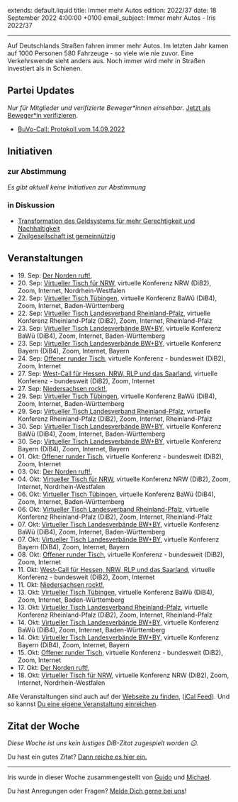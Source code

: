 
extends: default.liquid
title: Immer mehr Autos
edition: 2022/37
date: 18 September 2022 4:00:00 +0100
email_subject: Immer mehr Autos - Iris 2022/37

---
Auf Deutschlands Straßen fahren immer mehr Autos. Im letzten Jahr kamen auf 1000 Personen 580 Fahrzeuge - so viele wie nie zuvor.
Eine Verkehrswende sieht anders aus. Noch immer wird mehr in Straßen investiert als in Schienen.


## Partei Updates

_Nur für Mitglieder und verifizierte Beweger\*innen einsehbar_. [Jetzt als Beweger\*in verifizieren](https://bewegung.jetzt/bewegerin-werden/).

 - [BuVo-Call: Protokoll vom 14.09.2022](https://marktplatz.bewegung.jetzt/t/buvo-call-protokoll-vom-14-09-2022/39613)

## Initiativen

### zur Abstimmung
_Es gibt aktuell keine Initiativen zur Abstimmung_

### in Diskussion
 - [Transformation des Geldsystems für mehr Gerechtigkeit und Nachhaltigkeit](https://abstimmen.bewegung.jetzt/initiative/314-transformation-des-geldsystems-fur-mehr-gerechtigkeit-und-nachhaltigkeit)
 - [Zivilgesellschaft ist gemeinnützig](https://abstimmen.bewegung.jetzt/initiative/315-zivilgesellschaft-ist-gemeinnutzig)


## Veranstaltungen

 - 19.&nbsp;Sep: [Der Norden ruft!](https://bewegung.jetzt/veranstaltungen/der-norden-ruft-2022-09-19/), 
 - 20.&nbsp;Sep: [Virtueller Tisch für NRW](https://bewegung.jetzt/veranstaltungen/virtueller-tisch-landesverbaende-bwby-2022-09-20/), virtuelle Konferenz NRW (DiB2), Zoom, Internet, Nordrhein-Westfalen
 - 22.&nbsp;Sep: [Virtueller Tisch Tübingen](https://bewegung.jetzt/veranstaltungen/virtueller-tisch-tuebingen-2022-09-22/), virtuelle Konferenz BaWü (DiB4), Zoom, Internet, Baden-Württemberg
 - 22.&nbsp;Sep: [Virtueller Tisch Landesverband Rheinland-Pfalz](https://bewegung.jetzt/veranstaltungen/virtueller-tisch-landesverband-rheinland-pfalz-2022-09-22/), virtuelle Konferenz Rheinland-Pfalz (DiB2), Zoom, Internet, Rheinland-Pfalz
 - 23.&nbsp;Sep: [Virtueller Tisch Landesverbände BW+BY](https://bewegung.jetzt/veranstaltungen/virtueller-tisch-landesverbaende-bwby-3-2022-09-23/), virtuelle Konferenz BaWü (DiB4), Zoom, Internet, Baden-Württemberg
 - 23.&nbsp;Sep: [Virtueller Tisch Landesverbände BW+BY](https://bewegung.jetzt/veranstaltungen/virtueller-tisch-landesverbaende-bwby-2-2022-09-23/), virtuelle Konferenz Bayern (DiB4), Zoom, Internet, Bayern
 - 24.&nbsp;Sep: [Offener runder Tisch](https://bewegung.jetzt/veranstaltungen/offener-runder-tisch-2022-09-24/), virtuelle Konferenz - bundesweit (DiB2), Zoom, Internet
 - 27.&nbsp;Sep: [West-Call für Hessen, NRW, RLP und das Saarland](https://bewegung.jetzt/veranstaltungen/west-call-fuer-hessen-nrw-rlp-und-das-saarland-2022-09-27/), virtuelle Konferenz - bundesweit (DiB2), Zoom, Internet
 - 27.&nbsp;Sep: [Niedersachsen rockt!](https://bewegung.jetzt/veranstaltungen/niedersachsen-call-2022-09-27/), 
 - 29.&nbsp;Sep: [Virtueller Tisch Tübingen](https://bewegung.jetzt/veranstaltungen/virtueller-tisch-tuebingen-2022-09-29/), virtuelle Konferenz BaWü (DiB4), Zoom, Internet, Baden-Württemberg
 - 29.&nbsp;Sep: [Virtueller Tisch Landesverband Rheinland-Pfalz](https://bewegung.jetzt/veranstaltungen/virtueller-tisch-landesverband-rheinland-pfalz-2022-09-29/), virtuelle Konferenz Rheinland-Pfalz (DiB2), Zoom, Internet, Rheinland-Pfalz
 - 30.&nbsp;Sep: [Virtueller Tisch Landesverbände BW+BY](https://bewegung.jetzt/veranstaltungen/virtueller-tisch-landesverbaende-bwby-3-2022-09-30/), virtuelle Konferenz BaWü (DiB4), Zoom, Internet, Baden-Württemberg
 - 30.&nbsp;Sep: [Virtueller Tisch Landesverbände BW+BY](https://bewegung.jetzt/veranstaltungen/virtueller-tisch-landesverbaende-bwby-2-2022-09-30/), virtuelle Konferenz Bayern (DiB4), Zoom, Internet, Bayern
 - 01.&nbsp;Okt: [Offener runder Tisch](https://bewegung.jetzt/veranstaltungen/offener-runder-tisch-2022-10-01/), virtuelle Konferenz - bundesweit (DiB2), Zoom, Internet
 - 03.&nbsp;Okt: [Der Norden ruft!](https://bewegung.jetzt/veranstaltungen/der-norden-ruft-2022-10-03/), 
 - 04.&nbsp;Okt: [Virtueller Tisch für NRW](https://bewegung.jetzt/veranstaltungen/virtueller-tisch-landesverbaende-bwby-2022-10-04/), virtuelle Konferenz NRW (DiB2), Zoom, Internet, Nordrhein-Westfalen
 - 06.&nbsp;Okt: [Virtueller Tisch Tübingen](https://bewegung.jetzt/veranstaltungen/virtueller-tisch-tuebingen-2022-10-06/), virtuelle Konferenz BaWü (DiB4), Zoom, Internet, Baden-Württemberg
 - 06.&nbsp;Okt: [Virtueller Tisch Landesverband Rheinland-Pfalz](https://bewegung.jetzt/veranstaltungen/virtueller-tisch-landesverband-rheinland-pfalz-2022-10-06/), virtuelle Konferenz Rheinland-Pfalz (DiB2), Zoom, Internet, Rheinland-Pfalz
 - 07.&nbsp;Okt: [Virtueller Tisch Landesverbände BW+BY](https://bewegung.jetzt/veranstaltungen/virtueller-tisch-landesverbaende-bwby-3-2022-10-07/), virtuelle Konferenz BaWü (DiB4), Zoom, Internet, Baden-Württemberg
 - 07.&nbsp;Okt: [Virtueller Tisch Landesverbände BW+BY](https://bewegung.jetzt/veranstaltungen/virtueller-tisch-landesverbaende-bwby-2-2022-10-07/), virtuelle Konferenz Bayern (DiB4), Zoom, Internet, Bayern
 - 08.&nbsp;Okt: [Offener runder Tisch](https://bewegung.jetzt/veranstaltungen/offener-runder-tisch-2022-10-08/), virtuelle Konferenz - bundesweit (DiB2), Zoom, Internet
 - 11.&nbsp;Okt: [West-Call für Hessen, NRW, RLP und das Saarland](https://bewegung.jetzt/veranstaltungen/west-call-fuer-hessen-nrw-rlp-und-das-saarland-2022-10-11/), virtuelle Konferenz - bundesweit (DiB2), Zoom, Internet
 - 11.&nbsp;Okt: [Niedersachsen rockt!](https://bewegung.jetzt/veranstaltungen/niedersachsen-call-2022-10-11/), 
 - 13.&nbsp;Okt: [Virtueller Tisch Tübingen](https://bewegung.jetzt/veranstaltungen/virtueller-tisch-tuebingen-2022-10-13/), virtuelle Konferenz BaWü (DiB4), Zoom, Internet, Baden-Württemberg
 - 13.&nbsp;Okt: [Virtueller Tisch Landesverband Rheinland-Pfalz](https://bewegung.jetzt/veranstaltungen/virtueller-tisch-landesverband-rheinland-pfalz-2022-10-13/), virtuelle Konferenz Rheinland-Pfalz (DiB2), Zoom, Internet, Rheinland-Pfalz
 - 14.&nbsp;Okt: [Virtueller Tisch Landesverbände BW+BY](https://bewegung.jetzt/veranstaltungen/virtueller-tisch-landesverbaende-bwby-3-2022-10-14/), virtuelle Konferenz BaWü (DiB4), Zoom, Internet, Baden-Württemberg
 - 14.&nbsp;Okt: [Virtueller Tisch Landesverbände BW+BY](https://bewegung.jetzt/veranstaltungen/virtueller-tisch-landesverbaende-bwby-2-2022-10-14/), virtuelle Konferenz Bayern (DiB4), Zoom, Internet, Bayern
 - 15.&nbsp;Okt: [Offener runder Tisch](https://bewegung.jetzt/veranstaltungen/offener-runder-tisch-2022-10-15/), virtuelle Konferenz - bundesweit (DiB2), Zoom, Internet
 - 17.&nbsp;Okt: [Der Norden ruft!](https://bewegung.jetzt/veranstaltungen/der-norden-ruft-2022-10-17/), 
 - 18.&nbsp;Okt: [Virtueller Tisch für NRW](https://bewegung.jetzt/veranstaltungen/virtueller-tisch-landesverbaende-bwby-2022-10-18/), virtuelle Konferenz NRW (DiB2), Zoom, Internet, Nordrhein-Westfalen
 

Alle Veranstaltungen sind auch auf der [Webseite zu finden](https://bewegung.jetzt/veranstaltungen/), ([iCal Feed](https://bewegung.jetzt/?ical=1)). Und so kannst [Du eine eigene Veranstaltung einreichen](https://marktplatz.bewegung.jetzt/t/eine-veranstaltung-auf-der-webseite-einreichen/21379).


## Zitat der Woche
_Diese Woche ist uns kein lustiges DiB-Zitat zugespielt worden ☹._

Du hast ein gutes Zitat? [Dann reiche es hier ein.](https://marktplatz.bewegung.jetzt/t/fortsetzung-lustige-dib-zitate/24431)


---

Iris wurde in dieser Woche zusammengestellt von [Guido](https://marktplatz.bewegung.jetzt/u/Guido/) und [Michael](https://marktplatz.bewegung.jetzt/u/MichaelVoss/).

Du hast Anregungen oder Fragen? [Melde Dich gerne bei uns](https://marktplatz.bewegung.jetzt/t/neu-iris-die-woechtliche-zusammenfasssung-zum-sonntagsbrunch/10990)!

